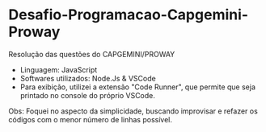 # Desafio-Programacao-Capgemini-Proway
Resolução das questões do CAPGEMINI/PROWAY

- Linguagem: JavaScript
- Softwares utilizados: Node.Js & VSCode
- Para exibição, utilizei a extensão "Code Runner", que permite que seja printado no console do próprio VSCode. 

Obs: Foquei no aspecto da simplicidade, buscando improvisar e refazer os códigos com o menor número de linhas possível.
